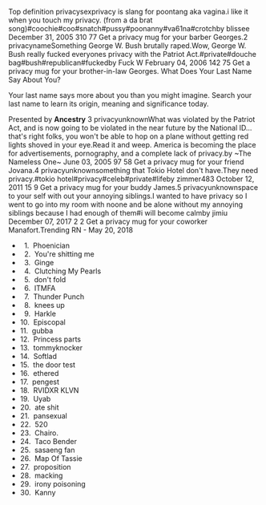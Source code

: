 Top definition privacysexprivacy is slang for poontang aka vagina.i like it when you touch my privacy. (from a da brat song)#coochie#coo#snatch#pussy#poonanny#va61na#crotchby blissee December 31, 2005 310 77 Get a privacy mug for your barber Georges.2 privacynameSomething George W. Bush brutally raped.Wow, George W. Bush really fucked everyones privacy with the Patriot Act.#private#douche bag#bush#republican#fuckedby Fuck W February 04, 2006 142 75 Get a privacy mug for your brother-in-law Georges. What Does Your Last Name Say About You?

Your last name says more about you than you might imagine. Search your last name to learn its origin, meaning and significance today.

Presented by **Ancestry** 3 privacyunknownWhat was violated by the Patriot Act, and is now going to be violated in the near future by the National ID... that's right folks, you won't be able to hop on a plane without getting red lights shoved in your eye.Read it and weep. America is becoming the place for advertisements, pornography, and a complete lack of privacy.by ~The Nameless One~ June 03, 2005 97 58 Get a privacy mug for your friend Jovana.4 privacyunknownsomething that Tokio Hotel don't have.They need privacy.#tokio hotel#privacy#celeb#private#lifeby zimmer483 October 12, 2011 15 9 Get a privacy mug for your buddy James.5 privacyunknownspace to your self with out your annoying siblings.I wanted to have privacy so I went to go into my room with noone and be alone without my annoying siblings because I had enough of them#i will become calmby jimiu December 07, 2017 2 2 Get a privacy mug for your coworker Manafort.Trending RN - May 20, 2018

*     1.  Phoenician
*     2.  You're shitting me
*     3.  Ginge
*     4.  Clutching My Pearls
*     5.  don't fold
*     6.  ITMFA
*     7.  Thunder Punch
*     8.  knees up
*     9.  Harkle
*   10.  Episcopal
*   11.  gubba
*   12.  Princess parts
*   13.  tommyknocker
*   14.  Softlad
*   15.  the door test
*   16.  ethered
*   17.  pengest
*   18.  RVIDXR KLVN
*   19.  Uyab
*   20.  ate shit
*   21.  pansexual
*   22.  520
*   23.  Chairo.
*   24.  Taco Bender
*   25.  sasaeng fan
*   26.  Map Of Tassie
*   27.  proposition
*   28.  macking
*   29.  irony poisoning
*   30.  Kanny